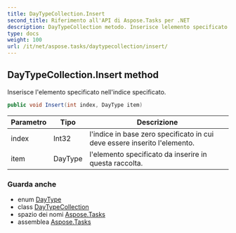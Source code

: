 ```yaml
---
title: DayTypeCollection.Insert
second_title: Riferimento all'API di Aspose.Tasks per .NET
description: DayTypeCollection metodo. Inserisce lelemento specificato nellindice specificato.
type: docs
weight: 100
url: /it/net/aspose.tasks/daytypecollection/insert/
---
```

## DayTypeCollection.Insert method

Inserisce l'elemento specificato nell'indice specificato.

```csharp
public void Insert(int index, DayType item)
```

| Parametro | Tipo | Descrizione |
| --- | --- | --- |
| index | Int32 | l'indice in base zero specificato in cui deve essere inserito l'elemento. |
| item | DayType | l'elemento specificato da inserire in questa raccolta. |

### Guarda anche

* enum [DayType](../../daytype/)
* class [DayTypeCollection](../)
* spazio dei nomi [Aspose.Tasks](../../daytypecollection/)
* assemblea [Aspose.Tasks](../../../)


